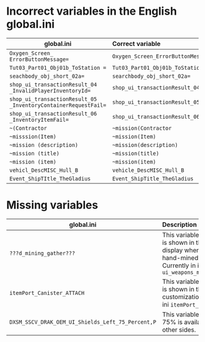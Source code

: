 # Incorrect variables in the English global.ini

| global.ini                                                     | Correct variable                                                                       |
|----------------------------------------------------------------|:---------------------------------------------------------------------------------------|
| `Oxygen_Screen_ ErrorButtonMessage=`                           | `Oxygen_Screen_ErrorButtonMessage=`                                                    |
| `Tut03_Part01_Obj01b_ToStation =`                              | `Tut03_Part01_Obj01b_ToStation=`                                                       |
| `seachbody_obj_short_02a=`                                     | `searchbody_obj_short_02a=`                                                            |
| `shop_ui_transactionResult_04 _InvalidPlayerInventoryId=`      | `shop_ui_transactionResult_04_InvalidPlayerInventoryId=`                               |
| `shop_ui_transactionResult_05 _InventoryContainerRequestFail=` | `shop_ui_transactionResult_05_InventoryContainerRequestFail=`                          |
| `shop_ui_transactionResult_06 _InventoryItemFail=`             | `shop_ui_transactionResult_06_InventoryItemFail=`                                      |
| `~(Contractor`                                                 | `~mission(Contractor`                                                                  |
| `~misssion(Item)`                                              | `~mission(Item)`                                                                       |
| `~mission (description)`                                       | `~mission(description)`                                                                |
| `~mission (title)`                                             | `~mission(title)`                                                                      |
| `~mission (item)`                                              | `~mission(item)`                                                                       |
| `vehicl_DescMISC_Hull_B`                                       | `vehicle_DescMISC_Hull_B`                                                              |
| `Event_ShipTItle_TheGladius`                                   | `Event_ShipTitle_TheGladius`                                                           |


# Missing variables

| global.ini                                        | Description                                                                                                                                        |
| ------------------------------------------------- | :------------------------------------------------------------------------------------------------------------------------------------------------- |
| `???d_mining_gather???`                           | This variable is missing and is shown in the multitool display when collecting hand-mined minerals. Currently in ini: `ui_weapons_multi_gathering` |
| `itemPort_Canister_ATTACH`                        | This variable is missing and is shown in the multitool customization. Currently in ini `itemPort_CanisterSlot`                                     |
| `DXSM_SSCV_DRAK_OEM_UI_Shields_Left_75_Percent,P` | This variable is missing. 75% is available for all other sides.                                                                                    |

